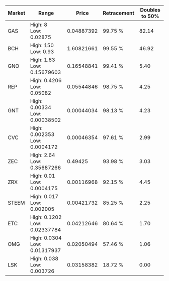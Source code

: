 | Market | Range | Price| Retracement | Doubles to 50% |
| --- | --- | --- | --- | --- |
| GAS | High: 8<br />Low: 0.02875 | 0.04887392 | 99.75 % | 82.14 |
| BCH | High: 150<br />Low: 0.93 | 1.60821661 | 99.55 % | 46.92 |
| GNO | High: 1.63<br />Low: 0.15679603 | 0.16548841 | 99.41 % | 5.40 |
| REP | High: 0.4206<br />Low: 0.05082 | 0.05544846 | 98.75 % | 4.25 |
| GNT | High: 0.00334<br />Low: 0.00038502 | 0.00044034 | 98.13 % | 4.23 |
| CVC | High: 0.002353<br />Low: 0.0004172 | 0.00046354 | 97.61 % | 2.99 |
| ZEC | High: 2.64<br />Low: 0.35687266 | 0.49425 | 93.98 % | 3.03 |
| ZRX | High: 0.01<br />Low: 0.0004175 | 0.00116968 | 92.15 % | 4.45 |
| STEEM | High: 0.017<br />Low: 0.002005 | 0.00421732 | 85.25 % | 2.25 |
| ETC | High: 0.1202<br />Low: 0.02337784 | 0.04212646 | 80.64 % | 1.70 |
| OMG | High: 0.0304<br />Low: 0.01317937 | 0.02050494 | 57.46 % | 1.06 |
| LSK | High: 0.038<br />Low: 0.003726 | 0.03158382 | 18.72 % | 0.00 |
